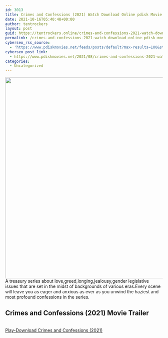 ```yaml
---
id: 3013
title: Crimes and Confessions (2021) Watch Download Online pdisk Movie
date: 2021-10-16T05:40:48+00:00
author: tentrockers
layout: post
guid: https://tentrockers.online/crimes-and-confessions-2021-watch-download-online-pdisk-movie/
permalink: /crimes-and-confessions-2021-watch-download-online-pdisk-movie/
cyberseo_rss_source:
  - 'https://www.pdiskmovies.net/feeds/posts/default?max-results=100&start-index=801'
cyberseo_post_link:
  - https://www.pdiskmovies.net/2021/08/crimes-and-confessions-2021-watch.html
categories:
  - Uncategorized
---
```

<div class="separator">
  <a href="https://1.bp.blogspot.com/-r_Rq6CUiFQc/YSYsgv1Mr9I/AAAAAAAAAXw/m3CTLCyHCzgSl_AzMYscg8DBYQiTynfbgCLcBGAsYHQ/s1280/Crimes%2Band%2BConfessions%2B%25282021%2529.jpg" imageanchor="1"><img loading="lazy" border="0" data-original-height="1280" data-original-width="1024" height="640" src="https://1.bp.blogspot.com/-r_Rq6CUiFQc/YSYsgv1Mr9I/AAAAAAAAAXw/m3CTLCyHCzgSl_AzMYscg8DBYQiTynfbgCLcBGAsYHQ/w512-h640/Crimes%2Band%2BConfessions%2B%25282021%2529.jpg" width="512" /></a>
</div>



<div>
  <span>A treasury series about love,greed,longing,jealousy,gender legislative issues that are set in the midst of backgrounds of various eras.Every scene will leave you as eager and anxious as ever as you unwind the haziest and most profound confessions in the series.</span>
</div>

<div>
  <h2>
    <span>Crimes and Confessions (2021)&nbsp;Movie Trailer</span>
  </h2>
</div>

  
<a href="https://kofilink.com/1/bnYyaXhwMDAwYXB5?dn=1" onclick="window.open('https://kofilink.com/1/bnYyaXhwMDAwYXB5?dn=1','popup','width=600,height=600'); return false;" target="popup" rel="noopener"><br /> Play-Download Crimes and Confessions (2021)<br /> </a>